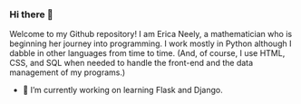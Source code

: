 ### Hi there 👋
 
Welcome to my Github repository!  I am Erica Neely, a mathematician who is beginning her journey into programming.  I work mostly in Python although I dabble in other languages from time to time.  (And, of course, I use HTML, CSS, and SQL when needed to handle the front-end and the data management of my programs.)

- 🔭 I’m currently working on learning Flask and Django.

<!--
**elneely/elneely** is a ✨ _special_ ✨ repository because its `README.md` (this file) appears on your GitHub profile.

Here are some ideas to get you started:

- 👯 I’m looking to collaborate on ...
- 🤔 I’m looking for help with ...
- 💬 Ask me about ...
- 📫 How to reach me: ...
- 😄 Pronouns: she/her
- ⚡ Fun fact: ...

-->
